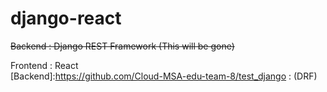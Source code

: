 # django-react

<del>Backend : Django REST Framework (This will be gone)</del>

Frontend : React<br>
[Backend]:https://github.com/Cloud-MSA-edu-team-8/test_django : (DRF) 

